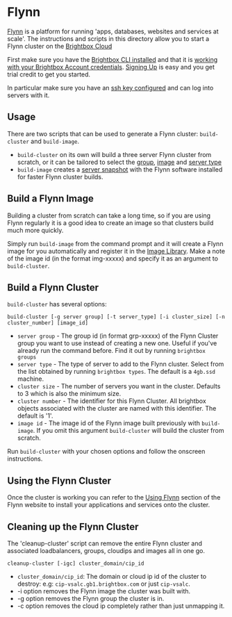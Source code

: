 # Flynn 

[Flynn](http://flynn.io) is a platform for running 'apps, databases,
websites and services at scale'. The instructions and scripts in this
directory allow you to start a Flynn cluster on the [Brightbox Cloud](https://www.brightbox.com)

First make sure you have the [Brightbox CLI
installed](https://www.brightbox.com/docs/guides/cli/installation/)
and that it is [working with your Brightbox Account credentials](https://www.brightbox.com/docs/guides/cli/getting-started/). [Signing
Up](https://manage.brightbox.com/signup) is easy and you get trial credit
to get you started.

In particular make sure you have an [ssh key configured](https://www.brightbox.com/docs/guides/manager/ssh-keys/) and can log into servers with it. 

## Usage

There are two scripts that can be used to generate a Flynn cluster: `build-cluster` and `build-image`.

* `build-cluster` on its own will build a three server Flynn
cluster from scratch, or it can be tailored to select the
[group](https://www.brightbox.com/docs/guides/cli/server-groups/),
[image](https://www.brightbox.com/docs/reference/server-images/) and
[server type](https://www.brightbox.com/docs/reference/server-types/)
* `build-image` creates a [server
snapshot](https://www.brightbox.com/docs/guides/cli/create-a-snapshot/)
with the Flynn software installed for faster Flynn cluster builds.

## Build a Flynn Image

Building a cluster from scratch can take a long time, so if you are using Flynn regularly it is a good idea to create an image so that clusters build much more quickly. 

Simply run `build-image` from the command prompt and it will create a
Flynn image for you automatically and register it in the [Image Library](https://www.brightbox.com/docs/guides/cli/image-library/). Make a note of the image id (in the format img-xxxxx) and specify it as an argument to `build-cluster`.

## Build a Flynn Cluster

`build-cluster` has several options:

```
build-cluster [-g server group] [-t server_type] [-i cluster_size] [-n cluster_number] [image_id]
```
* `server group` - The group id (in format grp-xxxxx) of the Flynn Cluster
group you want to use instead of creating a new one. Useful if you've
already run the command before. Find it out by running `brightbox groups`
* `server type` - The type of server to add to the Flynn cluster. Select
from the list obtained by running `brightbox types`. The default is a
`4gb.ssd` machine.
* `cluster size` - The number of servers you want in the cluster. Defaults
to 3 which is also the minimum size.
* `cluster number` - The identifier for this Flynn Cluster. All brightbox
objects associated with the cluster are named with this identifier. The default is '1'. 
* `image id` - The image id of the Flynn image built previously with
`build-image`. If you omit this argument `build-cluster` will build the cluster from scratch. 

Run `build-cluster` with your chosen options and follow the onscreen
instructions.

## Using the Flynn Cluster

Once the cluster is working you can refer to the [Using
Flynn](https://flynn.io/docs) section of the Flynn website to install
your applications and services onto the cluster.

## Cleaning up the Flynn Cluster

The 'cleanup-cluster' script can remove the entire Flynn cluster and associated loadbalancers, groups, cloudips and images all in one go.

```
cleanup-cluster [-igc] cluster_domain/cip_id
```

* `cluster_domain/cip_id`: The domain or cloud ip id of the cluster to destroy: e.g: `cip-vsalc.gb1.brightbox.com` or just `cip-vsalc`.
* -i option removes the Flynn image the cluster was built with.
* -g option removes the Flynn group the cluster is in. 
* -c option removes the cloud ip completely rather than just unmapping it. 


